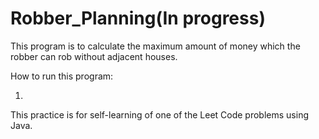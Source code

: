 # Robber_Planning(In progress)


This program is to calculate the maximum amount of money which the robber can rob without adjacent houses.

How to run this program:

1)

This practice is for self-learning of one of the Leet Code problems using Java.
